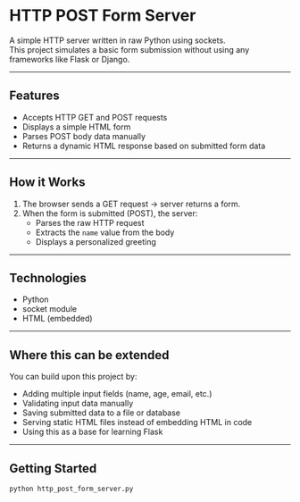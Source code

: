 # HTTP POST Form Server

A simple HTTP server written in raw Python using sockets.  
This project simulates a basic form submission without using any frameworks like Flask or Django.

---

## Features

- Accepts HTTP GET and POST requests
- Displays a simple HTML form
- Parses POST body data manually
- Returns a dynamic HTML response based on submitted form data

---

## How it Works

1. The browser sends a GET request → server returns a form.
2. When the form is submitted (POST), the server:
   - Parses the raw HTTP request
   - Extracts the `name` value from the body
   - Displays a personalized greeting

---

## Technologies

- Python
- socket module
- HTML (embedded)

---

## Where this can be extended

You can build upon this project by:

- Adding multiple input fields (name, age, email, etc.)
- Validating input data manually
- Saving submitted data to a file or database
- Serving static HTML files instead of embedding HTML in code
- Using this as a base for learning Flask

---

## Getting Started

```bash
python http_post_form_server.py
